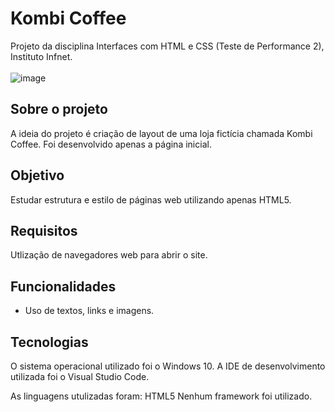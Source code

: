 # Kombi Coffee
Projeto da disciplina Interfaces com HTML e CSS (Teste de Performance 2), Instituto Infnet. 
<br><br>
![image](https://user-images.githubusercontent.com/87051404/203862610-d720a8ad-9c05-4b47-9817-8fcf52b39c14.png)
## Sobre o projeto
A ideia do projeto é criação de layout de uma loja fictícia chamada Kombi Coffee. Foi desenvolvido apenas a página inicial. 
## Objetivo
Estudar estrutura e estilo de páginas web utilizando apenas HTML5.
## Requisitos
Utlização de navegadores web para abrir o site.
## Funcionalidades
- Uso de textos, links e imagens.
## Tecnologias
O sistema operacional utilizado foi o Windows 10. A IDE de desenvolvimento utilizada foi o Visual Studio Code.

As linguagens utulizadas foram:
HTML5
Nenhum framework foi utilizado.
